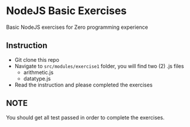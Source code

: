 # NodeJS Basic Exercises

Basic NodeJS exercises for Zero programming experience

## Instruction

- Git clone this repo
- Navigate to `src/modules/exercise1` folder, you will find two (2) .js files
  - arithmetic.js
  - datatype.js
- Read the instruction and please completed the exercises

## NOTE

You should get all test passed in order to complete the exercises.
